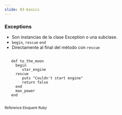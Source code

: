 ```yaml
---
slide: 03-basics
---
```

### Exceptions

- Son instancias de la clase Exception o una subclase.
- `begin`, `rescue`  `end`
- Directamente al final del método con `rescue`

<pre>
  <code class="language-ruby">
   def to_the_moon
     begin
        star_engine
     rescue
        puts "Couldn't start engine"
        return false
     end
     max_power
   end
  </code>
</pre>
<small>Reference Eloquent Ruby</small>
